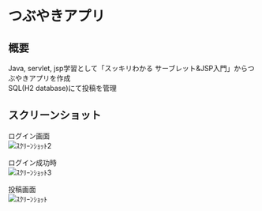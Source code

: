# つぶやきアプリ


## 概要
Java, servlet, jsp学習として「スッキリわかる サーブレット&JSP入門」からつぶやきアプリを作成  
SQL(H2 database)にて投稿を管理

## スクリーンショット
ログイン画面  
![ｽｸﾘｰﾝｼｮｯﾄ2](https://user-images.githubusercontent.com/54528300/67347775-029c6880-f57e-11e9-91fc-d404517735a2.PNG)

ログイン成功時  
![ｽｸﾘｰﾝｼｮｯﾄ3](https://user-images.githubusercontent.com/54528300/67347779-04fec280-f57e-11e9-8966-092c39124c74.PNG)

投稿画面  
![ｽｸﾘｰﾝｼｮｯﾄ](https://user-images.githubusercontent.com/54528300/67347163-35456180-f57c-11e9-9bcb-fba2c159aae2.PNG)
